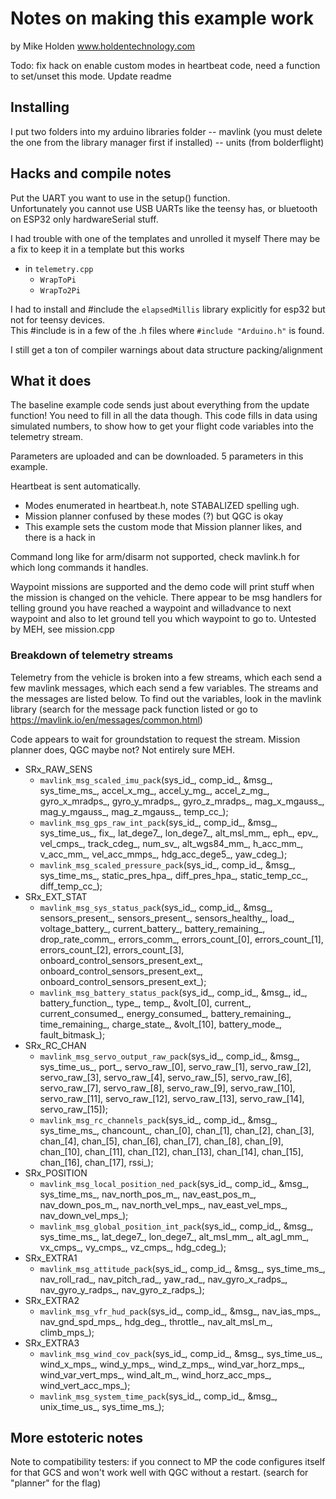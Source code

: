 # Notes on making this example work #
by Mike Holden www.holdentechnology.com

Todo:
fix hack on enable custom modes in heartbeat code, need a function to set/unset this mode.  Update readme

## Installing

I put two folders into my arduino libraries folder
-- mavlink (you must delete the one from the library manager first if installed)
-- units (from bolderflight)

## Hacks and compile notes
Put the UART you want to use in the setup() function.  
Unfortunately you cannot use USB UARTs like the teensy has, or bluetooth on ESP32 only hardwareSerial stuff.

I had trouble with one of the templates and unrolled it myself
There may be a fix to keep it in a template but this works
* in `telemetry.cpp`
    * `WrapToPi `
    * `WrapTo2Pi `

I had to install and #include the `elapsedMillis` library explicitly for esp32 but not for teensy devices.  
This #include is in a few of the .h files where `#include "Arduino.h"` is found.

I still get a ton of compiler warnings about data structure packing/alignment

## What it does
The baseline example code sends just about everything from the update function!  You need to fill in all the data though.
This code fills in data using simulated numbers, to show how to get your flight code variables into the telemetry stream.

Parameters are uploaded and can be downloaded.  5 parameters in this example.

Heartbeat is sent automatically.  
* Modes enumerated in heartbeat.h, note STABALIZED spelling ugh.  
* Mission planner confused by these modes (?) but QGC is okay
* This example sets the custom mode that Mission planner likes, and there is a hack in 

Command long like for arm/disarm not supported, check mavlink.h for which long commands it handles.

Waypoint missions are supported and the demo code will print stuff when the mission is changed on the vehicle.
There appear to be msg handlers for telling ground you have reached a waypoint and willadvance to next waypoint 
and also to let ground tell you which waypoint to go to. Untested by MEH, see mission.cpp

### Breakdown of telemetry streams
Telemetry from the vehicle is broken into a few streams, which each send a few mavlink messages, which each send a few variables.  The streams and the messages are listed below.  To find out the variables, 
look in the mavlink library (search for the message pack function listed or go to https://mavlink.io/en/messages/common.html)

Code appears to wait for groundstation to request the stream.  Mission planner does, QGC maybe not?  Not entirely sure MEH.

* SRx_RAW_SENS
    * `mavlink_msg_scaled_imu_pack`(sys_id_, comp_id_, &msg_,
                                         sys_time_ms_,
                                         accel_x_mg_, accel_y_mg_, accel_z_mg_,
                                         gyro_x_mradps_, gyro_y_mradps_,
                                         gyro_z_mradps_, mag_x_mgauss_,
                                         mag_y_mgauss_, mag_z_mgauss_,
                                         temp_cc_);
    * `mavlink_msg_gps_raw_int_pack`(sys_id_, comp_id_, &msg_,
                                          sys_time_us_, fix_, lat_dege7_,
                                          lon_dege7_, alt_msl_mm_, eph_, epv_,
                                          vel_cmps_, track_cdeg_, num_sv_,
                                          alt_wgs84_mm_, h_acc_mm_, v_acc_mm_,
                                          vel_acc_mmps_, hdg_acc_dege5_,
                                          yaw_cdeg_);
    * `mavlink_msg_scaled_pressure_pack`(sys_id_, comp_id_, &msg_,
                                              sys_time_ms_,
                                              static_pres_hpa_,
                                              diff_pres_hpa_,
                                              static_temp_cc_,
                                              diff_temp_cc_);
* SRx_EXT_STAT
    * `mavlink_msg_sys_status_pack`(sys_id_, comp_id_, &msg_,
                                         sensors_present_, sensors_present_,
                                         sensors_healthy_, load_,
                                         voltage_battery_, current_battery_,
                                         battery_remaining_, drop_rate_comm_,
                                         errors_comm_, errors_count_[0],
                                         errors_count_[1], errors_count_[2],
                                         errors_count_[3],
                                         onboard_control_sensors_present_ext_,
                                         onboard_control_sensors_present_ext_,
                                         onboard_control_sensors_present_ext_);
    * `mavlink_msg_battery_status_pack`(sys_id_, comp_id_, &msg_,
                                             id_, battery_function_, type_,
                                             temp_, &volt_[0], current_,
                                             current_consumed_,
                                             energy_consumed_,
                                             battery_remaining_,
                                             time_remaining_,
                                             charge_state_, &volt_[10],
                                             battery_mode_, fault_bitmask_);
* SRx_RC_CHAN
    * `mavlink_msg_servo_output_raw_pack`(sys_id_, comp_id_, &msg_,
                                               sys_time_us_, port_,
                                               servo_raw_[0], servo_raw_[1],
                                               servo_raw_[2], servo_raw_[3],
                                               servo_raw_[4], servo_raw_[5],
                                               servo_raw_[6], servo_raw_[7],
                                               servo_raw_[8], servo_raw_[9],
                                               servo_raw_[10], servo_raw_[11],
                                               servo_raw_[12], servo_raw_[13],
                                               servo_raw_[14], servo_raw_[15]);
    * `mavlink_msg_rc_channels_pack`(sys_id_, comp_id_, &msg_,
                                          sys_time_ms_, chancount_,
                                          chan_[0], chan_[1],
                                          chan_[2], chan_[3],
                                          chan_[4], chan_[5],
                                          chan_[6], chan_[7],
                                          chan_[8], chan_[9],
                                          chan_[10], chan_[11],
                                          chan_[12], chan_[13],
                                          chan_[14], chan_[15],
                                          chan_[16], chan_[17], rssi_);
* SRx_POSITION
    * `mavlink_msg_local_position_ned_pack`(sys_id_, comp_id_, &msg_,
                                                 sys_time_ms_,
                                                 nav_north_pos_m_,
                                                 nav_east_pos_m_,
                                                 nav_down_pos_m_,
                                                 nav_north_vel_mps_,
                                                 nav_east_vel_mps_,
                                                 nav_down_vel_mps_);
    * `mavlink_msg_global_position_int_pack`(sys_id_, comp_id_, &msg_,
                                                  sys_time_ms_, lat_dege7_,
                                                  lon_dege7_, alt_msl_mm_,
                                                  alt_agl_mm_, vx_cmps_,
                                                  vy_cmps_, vz_cmps_,
                                                  hdg_cdeg_);
* SRx_EXTRA1
    * `mavlink_msg_attitude_pack`(sys_id_, comp_id_, &msg_,
                                       sys_time_ms_, nav_roll_rad_,
                                       nav_pitch_rad_, yaw_rad_,
                                       nav_gyro_x_radps_, nav_gyro_y_radps_,
                                       nav_gyro_z_radps_);
* SRx_EXTRA2
    * `mavlink_msg_vfr_hud_pack`(sys_id_, comp_id_, &msg_,
                                      nav_ias_mps_, nav_gnd_spd_mps_,
                                      hdg_deg_, throttle_, nav_alt_msl_m_,
                                      climb_mps_);
* SRx_EXTRA3
    * `mavlink_msg_wind_cov_pack`(sys_id_, comp_id_, &msg_, sys_time_us_,
                                       wind_x_mps_, wind_y_mps_, wind_z_mps_,
                                       wind_var_horz_mps_, wind_var_vert_mps_,
                                       wind_alt_m_, wind_horz_acc_mps_,
                                       wind_vert_acc_mps_);
    * `mavlink_msg_system_time_pack`(sys_id_, comp_id_, &msg_,
                                          unix_time_us_, sys_time_ms_);

## More estoteric notes
Note to compatibility testers:  if you connect to MP the code configures itself for that GCS and won't work well with QGC without a restart.  (search for "planner" for the flag)                                          
